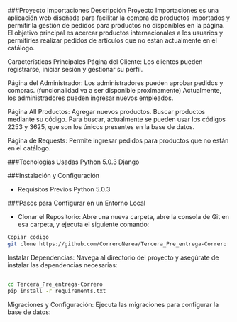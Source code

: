 ###Proyecto Importaciones
Descripción
Proyecto Importaciones es una aplicación web diseñada para facilitar la compra de productos importados y permitir la gestión de pedidos para productos no disponibles en la página. El objetivo principal es acercar productos internacionales a los usuarios y permitirles realizar pedidos de artículos que no están actualmente en el catálogo.

Características Principales
Página del Cliente:
Los clientes pueden registrarse, iniciar sesión y gestionar su perfil.

Página del Administrador:
Los administradores pueden aprobar pedidos y compras. (funcionalidad va a ser disponible proximamente)
Actualmente, los administradores pueden ingresar nuevos empleados.

Página All Productos:
Agregar nuevos productos.
Buscar productos mediante su código.
Para buscar, actualmente se pueden usar los códigos 2253 y 3625, que son los únicos presentes en la base de datos.

Página de Requests:
Permite ingresar pedidos para productos que no están en el catálogo.

###Tecnologías Usadas
Python 5.0.3 
Django

###Instalación y Configuración
* Requisitos Previos
Python 5.0.3

###Pasos para Configurar en un Entorno Local
* Clonar el Repositorio:
Abre una nueva carpeta, abre la consola de Git en esa carpeta, y ejecuta el siguiente comando:

```bash
Copiar código
git clone https://github.com/CorreroNerea/Tercera_Pre_entrega-Correro
```

Instalar Dependencias:
Navega al directorio del proyecto y asegúrate de instalar las dependencias necesarias:

```bash

cd Tercera_Pre_entrega-Correro
pip install -r requirements.txt
```

Migraciones y Configuración:
Ejecuta las migraciones para configurar la base de datos:
```bash
python manage.py migrate
```

Iniciar el Servidor:
Finalmente, inicia el servidor de desarrollo:

```bash
Copiar código
python manage.py runserver
```
Puedes acceder a la aplicación en http://127.0.0.1:8000/.

Uso
Navegación:
Navega por las distintas pestañas en el menú de navegación. Cada página representa una clase en models y tiene un formulario para cargar datos en la base de datos.

Buscar Productos:
En la página "All Products", en el formulario "Buscar" podes buscar productos usando los códigos 2253 y 3625. Estos códigos devolverán el nombre del producto registrado en la base de datos.

Django Administration:
Solo el administrador con el nombre de usuario: Alejandrino y la contraseña: Alejandrino, tiene acceso a la administración de Django para hacer cambios y gestionar BD en esta aplicación.

Créditos
Desarrollador Principal: Alejandrino

Contacto
Para soporte o más información, contacta a correro.nerea@gmailcom o a través del repositorio de GitHub.
